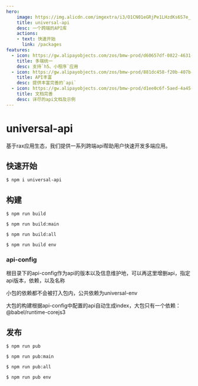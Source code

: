 ```yaml
---
hero:
    image: https://img.alicdn.com/imgextra/i3/O1CN01eGRjPe1LHzdKs6S7e_!!6000000001275-2-tps-200-200.png
    title: universal-api
    desc: 一个跨端的API库
    actions:
    - text: 快速开始
      link: /packages
features:
  - icon: https://gw.alipayobjects.com/zos/bmw-prod/d60657df-0822-4631-9d7c-e7a869c2f21c/k79dmz3q_w126_h126.png
    title: 多端统一
    desc: 支持`h5、小程序`应用
  - icon: https://gw.alipayobjects.com/zos/bmw-prod/881dc458-f20b-407b-947a-95104b5ec82b/k79dm8ih_w144_h144.png
    title: API丰富
    desc: 提供丰富完善的`api`
  - icon: https://gw.alipayobjects.com/zos/bmw-prod/d1ee0c6f-5aed-4a45-a507-339a4bfe076c/k7bjsocq_w144_h144.png
    title: 文档完善
    desc: 详尽的api文档及示例 
---
```


# universal-api

基于rax应用生态，我们提供一系列跨端api帮助用户快速开发多端应用。

<!-- ```jsx | inline
/**
 * iframe: true
 */
import React from 'react';
export default () => (
  <iframe style={{
      boxShadow: '0 2px 15px rgba(0,0,0,0.1)',
      width: '100%',
      height: '700px'
    }} src='https://herbox-embed.alipay.com/p/MiniappComponent/title'></iframe>
);
``` -->

## 快速开始
```bash
$ npm i universal-api
```

## 构建
```全部构建
$ npm run build
```

```构建大包
$ npm run build:main
```

```构建全部小包
$ npm run build:all
```

```构建单个指定小包
$ npm run build env
```

### api-config
根目录下的api-config作为api的版本以及信息维护地，可以再这里增删api，指定api版本，依赖，以及名称

小包的依赖都不会被打入包内，公共依赖为universal-env

大包的构建根据api-config中配置的api自动生成index，大包只有一个依赖：@babel/runtime-corejs3


## 发布
```全部发布
$ npm run pub
```

```发布大包
$ npm run pub:main
```

```发布全部小包
$ npm run pub:all
```

```发布单个指定小包
$ npm run pub env
```